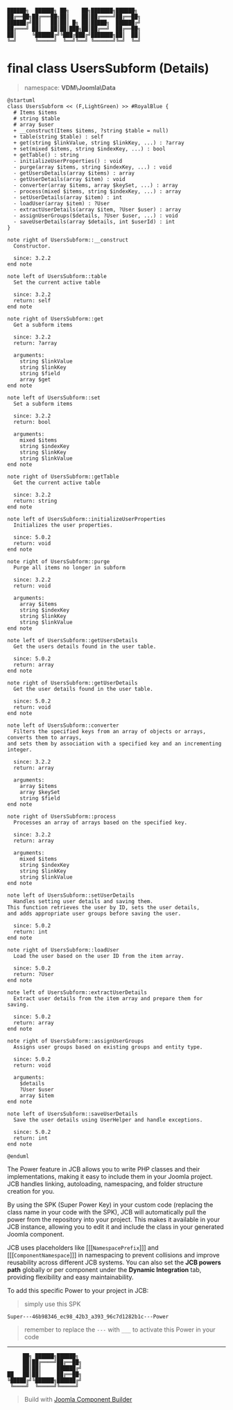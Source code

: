 ```
██████╗  ██████╗ ██╗    ██╗███████╗██████╗
██╔══██╗██╔═══██╗██║    ██║██╔════╝██╔══██╗
██████╔╝██║   ██║██║ █╗ ██║█████╗  ██████╔╝
██╔═══╝ ██║   ██║██║███╗██║██╔══╝  ██╔══██╗
██║     ╚██████╔╝╚███╔███╔╝███████╗██║  ██║
╚═╝      ╚═════╝  ╚══╝╚══╝ ╚══════╝╚═╝  ╚═╝
```
# final class UsersSubform (Details)
> namespace: **VDM\Joomla\Data**

```uml
@startuml
class UsersSubform << (F,LightGreen) >> #RoyalBlue {
  # Items $items
  # string $table
  # array $user
  + __construct(Items $items, ?string $table = null)
  + table(string $table) : self
  + get(string $linkValue, string $linkKey, ...) : ?array
  + set(mixed $items, string $indexKey, ...) : bool
  + getTable() : string
  - initializeUserProperties() : void
  - purge(array $items, string $indexKey, ...) : void
  - getUsersDetails(array $items) : array
  - getUserDetails(array $item) : void
  - converter(array $items, array $keySet, ...) : array
  - process(mixed $items, string $indexKey, ...) : array
  - setUserDetails(array $item) : int
  - loadUser(array $item) : ?User
  - extractUserDetails(array $item, ?User $user) : array
  - assignUserGroups($details, ?User $user, ...) : void
  - saveUserDetails(array $details, int $userId) : int
}

note right of UsersSubform::__construct
  Constructor.

  since: 3.2.2
end note

note left of UsersSubform::table
  Set the current active table

  since: 3.2.2
  return: self
end note

note right of UsersSubform::get
  Get a subform items

  since: 3.2.2
  return: ?array
  
  arguments:
    string $linkValue
    string $linkKey
    string $field
    array $get
end note

note left of UsersSubform::set
  Set a subform items

  since: 3.2.2
  return: bool
  
  arguments:
    mixed $items
    string $indexKey
    string $linkKey
    string $linkValue
end note

note right of UsersSubform::getTable
  Get the current active table

  since: 3.2.2
  return: string
end note

note left of UsersSubform::initializeUserProperties
  Initializes the user properties.

  since: 5.0.2
  return: void
end note

note right of UsersSubform::purge
  Purge all items no longer in subform

  since: 3.2.2
  return: void
  
  arguments:
    array $items
    string $indexKey
    string $linkKey
    string $linkValue
end note

note left of UsersSubform::getUsersDetails
  Get the users details found in the user table.

  since: 5.0.2
  return: array
end note

note right of UsersSubform::getUserDetails
  Get the user details found in the user table.

  since: 5.0.2
  return: void
end note

note left of UsersSubform::converter
  Filters the specified keys from an array of objects or arrays, converts them to arrays,
and sets them by association with a specified key and an incrementing integer.

  since: 3.2.2
  return: array
  
  arguments:
    array $items
    array $keySet
    string $field
end note

note right of UsersSubform::process
  Processes an array of arrays based on the specified key.

  since: 3.2.2
  return: array
  
  arguments:
    mixed $items
    string $indexKey
    string $linkKey
    string $linkValue
end note

note left of UsersSubform::setUserDetails
  Handles setting user details and saving them.
This function retrieves the user by ID, sets the user details,
and adds appropriate user groups before saving the user.

  since: 5.0.2
  return: int
end note

note right of UsersSubform::loadUser
  Load the user based on the user ID from the item array.

  since: 5.0.2
  return: ?User
end note

note left of UsersSubform::extractUserDetails
  Extract user details from the item array and prepare them for saving.

  since: 5.0.2
  return: array
end note

note right of UsersSubform::assignUserGroups
  Assigns user groups based on existing groups and entity type.

  since: 5.0.2
  return: void
  
  arguments:
    $details
    ?User $user
    array $item
end note

note left of UsersSubform::saveUserDetails
  Save the user details using UserHelper and handle exceptions.

  since: 5.0.2
  return: int
end note
 
@enduml
```

The Power feature in JCB allows you to write PHP classes and their implementations, making it easy to include them in your Joomla project. JCB handles linking, autoloading, namespacing, and folder structure creation for you.

By using the SPK (Super Power Key) in your custom code (replacing the class name in your code with the SPK), JCB will automatically pull the power from the repository into your project. This makes it available in your JCB instance, allowing you to edit it and include the class in your generated Joomla component.

JCB uses placeholders like [[[`NamespacePrefix`]]] and [[[`ComponentNamespace`]]] in namespacing to prevent collisions and improve reusability across different JCB systems. You can also set the **JCB powers path** globally or per component under the **Dynamic Integration** tab, providing flexibility and easy maintainability.

To add this specific Power to your project in JCB:

> simply use this SPK
```
Super---46b98346_ec98_42b3_a393_96c7d1282b1c---Power
```
> remember to replace the `---` with `___` to activate this Power in your code

---
```
     ██╗ ██████╗██████╗
     ██║██╔════╝██╔══██╗
     ██║██║     ██████╔╝
██   ██║██║     ██╔══██╗
╚█████╔╝╚██████╗██████╔╝
 ╚════╝  ╚═════╝╚═════╝
```
> Build with [Joomla Component Builder](https://git.vdm.dev/joomla/Component-Builder)

